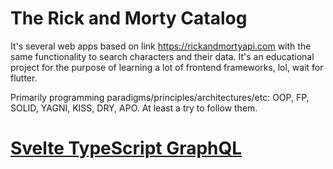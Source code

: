 # The Rick and Morty Catalog

It's several web apps based on link https://rickandmortyapi.com with the same functionality to search characters and their data. It's an educational project for the purpose of learning a lot of frontend frameworks, lol, wait for flutter.

Primarily programming paradigms/principles/architectures/etc: OOP, FP, SOLID, YAGNI, KISS, DRY, APO. At least a try to follow them.


# [Svelte TypeScript GraphQL](https://github.com/oxxxxxy/The-Rick-and-Morty-Catalog/tree/main/v-svelte-ts-graphql)

